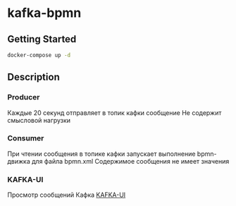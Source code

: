 # kafka-bpmn

## Getting Started

```sh
docker-compose up -d
```

## Description

### Producer
Каждые 20 секунд отправляет в топик кафки сообщение
Не содержит смысловой нагрузки

### Consumer
При чтении сообщения в топике кафки запускает выполнение bpmn-движка для файла bpmn.xml
Содержимое сообщения не имеет значения

### KAFKA-UI
Просмотр сообщений Кафка [KAFKA-UI](http://localhost:8090/ "http://localhost:8090/")

